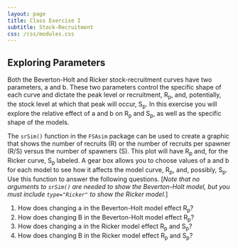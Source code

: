 ```yaml
---
layout: page
title: Class Exercise I
subtitle: Stock-Recruitment
css: /css/modules.css
---
```


## Exploring Parameters
Both the Beverton-Holt and Ricker stock-recruitment curves have two parameters, a and b. These two parameters control the specific shape of each curve and dictate the peak level or recruitment, R<sub>p</sub>, and, potentially, the stock level at which that peak will occur, S<sub>p</sub>. In this exercise you will explore the relative effect of a and b on R<sub>p</sub> and S<sub>p</sub>, as well as the specific shape of the models.

The `srSim()` function in the `FSAsim` package can be used to create a graphic that shows the number of recruits (R) or the number of recruits per spawner (R/S) versus the number of spawners (S). This plot will have R<sub>p</sub> and, for the Ricker curve, S<sub>p</sub> labeled. A gear box allows you to choose values of a and b for each model to see how it affects the model curve, R<sub>p</sub>, and, possibly, S<sub>p</sub>. Use this function to answer the following questions. [*Note that no arguments to `srSim()` are needed to show the Beverton-Holt model, but you must include `type="Ricker"` to show the Ricker model.*]

1. How does changing a in the Beverton-Holt model effect R<sub>p</sub>?
1. How does changing B in the Beverton-Holt model effect R<sub>p</sub>?
1. How does changing a in the Ricker model effect R<sub>p</sub> and S<sub>p</sub>?
1. How does changing B in the Ricker model effect R<sub>p</sub> and S<sub>p</sub>?
